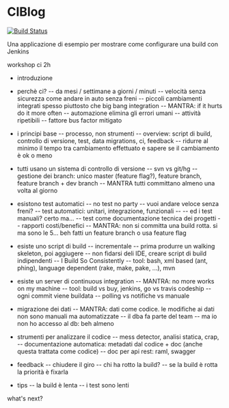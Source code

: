 CIBlog
==========

[![Build Status](https://status.continuousphp.com/git-hub/fdewinne/phpsummercamp-ci?token=9470d3c3-0366-4e47-93fb-d36d8491e87d)](https://continuousphp.com/git-hub/fdewinne/phpsummercamp-ci)

Una applicazione di esempio per mostrare come configurare una build con Jenkins

workshop ci 2h

- introduzione
- perchè ci?
-- da mesi / settimane a giorni / minuti
-- velocità senza sicurezza come andare in auto senza freni
-- piccoli cambiamenti integrati spesso piuttosto che big bang integration
-- MANTRA: if it hurts do it more often
-- automazione elimina gli errori umani
-- attività ripetibili
-- fattore bus factor mitigato

- i principi base
-- processo, non strumenti
-- overview: script di build, controllo di versione, test, data migrations, ci, feedback
-- ridurre al minimo il tempo tra cambiamento effettuato e sapere se il cambiamento è ok o meno

- tutti usano un sistema di controllo di versione
-- svn vs git/hg
-- gestione dei branch: unico master (feature flag?), feature branch, feature branch + dev branch
-- MANTRA tutti committano almeno una volta al giorno

- esistono test automatici
-- no test no party
-- vuoi andare veloce senza freni?
-- test automatici: unitari, integrazione, funzionali
--
-- ed i test manuali? certo ma...
-- test come documentazione tecnica dei progetti
-- rapporti costi/benefici
-- MANTRA: non si committa una build rotta. si ma sono le 5... beh fatti un feature branch o usa feature flag

- esiste uno script di build
-- incrementale
-- prima produrre un walking skeleton, poi aggiugere
-- non fidarsi deli IDE, creare script di build indipendenti
-- I Build So Consistently
-- tool: bash, xml based (ant, phing), language dependent (rake, make, pake, ...), mvn

- esiste un server di continuous integration
-- MANTRA: no more works on my machine
-- tool: build vs buy, jenkins, go vs travis codeship
-- ogni commit viene buildata
-- polling vs notifiche vs manuale

- migrazione dei dati
-- MANTRA: dati come codice. le modifiche ai dati non sono manuali ma automatizzate
-- il dba fa parte del team
-- ma io non ho accesso al db: beh almeno

- strumenti per analizzare il codice
-- mess detector, analisi statica, crap,
-- documentazione automatica: metadati dal codice + doc (anche questa trattata come codice)
-- doc per api rest: raml, swagger

- feedback
-- chiudere il giro
-- chi ha rotto la build?
-- se la build è rotta la priorità è fixarla

- tips
-- la build è lenta
-- i test sono lenti

what's next?

